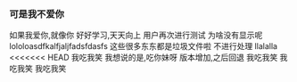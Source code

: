 ### 可是我不爱你
如果我爱你,就像你
好好学习,天天向上
用户再次进行测试
为啥没有显示呢
lololoasdfkalfjaljfadsfdasfs
这些很多东东都是垃圾文件啦 不进行处理
llalalla
<<<<<<< HEAD
我吃我笑
我想说的是,吃你妹呀
版本增加,之后回退
我吃我笑
我吃我笑
我吃我笑